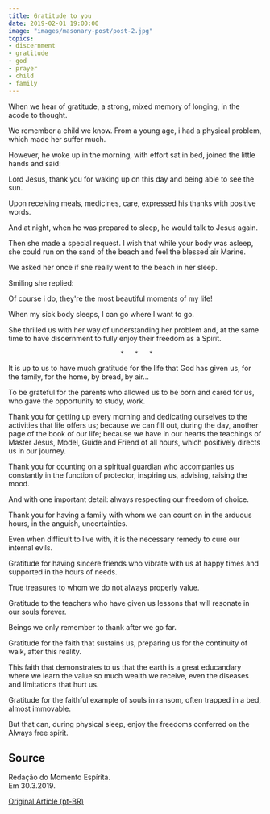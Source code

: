 ```yaml
---
title: Gratitude to you
date: 2019-02-01 19:00:00
image: "images/masonary-post/post-2.jpg"
topics: 
- discernment
- gratitude
- god
- prayer
- child
- family
---
```


When we hear of gratitude, a strong, mixed memory of longing, in the
acode to thought.

We remember a child we know. From a young age, i had a
physical problem, which made her suffer much.

However, he woke up in the morning, with effort sat in bed, joined the
little hands and said:

Lord Jesus, thank you for waking up on this day and being able to see the sun.

Upon receiving meals, medicines, care, expressed his
thanks with positive words.

And at night, when he was prepared to sleep, he would talk to Jesus again.

Then she made a special request. I wish that while your body was
asleep, she could run on the sand of the beach and feel the blessed air
Marine.

We asked her once if she really went to the beach in her sleep.

Smiling she replied:

Of course i do, they're the most beautiful moments of my life!

When my sick body sleeps, I can go where I want to go.

She thrilled us with her way of understanding her problem and, at the same time
to have discernment to fully enjoy their freedom as a
Spirit.

                                   *   *   *

It is up to us to have much gratitude for the life that God has given us, for the family, for the
home, by bread, by air...

To be grateful for the parents who allowed us to be born and cared for us, who
gave the opportunity to study, work.

Thank you for getting up every morning and dedicating ourselves to the activities that
life offers us; because we can fill out, during the day, another page of the
book of our life; because we have in our hearts the teachings of Master Jesus,
Model, Guide and Friend of all hours, which positively directs us in
our journey.

Thank you for counting on a spiritual guardian who accompanies us
constantly in the function of protector, inspiring us, advising, raising
the mood.

And with one important detail: always respecting our freedom of choice.

Thank you for having a family with whom we can count on in the arduous hours, in the
anguish, uncertainties.

Even when difficult to live with, it is the necessary remedy to cure
our internal evils.

Gratitude for having sincere friends who vibrate with us at happy times and
supported in the hours of needs.

True treasures to whom we do not always properly value.

Gratitude to the teachers who have given us lessons that will resonate in
our souls forever.

Beings we only remember to thank after we go far.

Gratitude for the faith that sustains us, preparing us for the continuity of
walk, after this reality.

This faith that demonstrates to us that the earth is a great educandary where we learn the
value so much wealth we receive, even the diseases and limitations
that hurt us.

Gratitude for the faithful example of souls in ransom, often trapped in a
bed, almost immovable.

But that can, during physical sleep, enjoy the freedoms conferred on the
Always free spirit.

## Source
Redação do Momento Espírita.  
Em 30.3.2019.


[Original Article (pt-BR)](http://momento.com.br/pt/ler_texto.php?id=5703)
